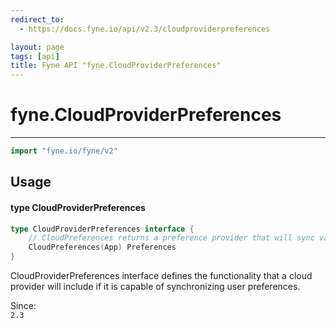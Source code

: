 ```yaml
---
redirect_to:
  - https://docs.fyne.io/api/v2.3/cloudproviderpreferences

layout: page
tags: [api]
title: Fyne API "fyne.CloudProviderPreferences"
---
```



# fyne.CloudProviderPreferences
---
```go
import "fyne.io/fyne/v2"
```

## Usage

#### type CloudProviderPreferences

```go
type CloudProviderPreferences interface {
	// CloudPreferences returns a preference provider that will sync values to the cloud this provider uses.
	CloudPreferences(App) Preferences
}
```

CloudProviderPreferences interface defines the functionality that a cloud provider will include if it is capable of synchronizing user preferences.


<div class="since">Since: <code>
2.3</code></div>
